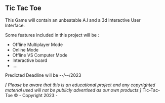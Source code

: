 Tic Tac Toe
---------------------------------

This Game will contain an unbeatable A.I and a 3d Interactive User Interface.

Some features included in this project will be :
- Offline Multiplayer Mode
- Online Mode
- Offline VS Computer Mode
- Interactive board
- ....


Predicted Deadline will be --/--/2023



*[ Please be aware that this is an educational project and any copyrighted material used will not be publicly advertised as our own products ]*
Tic-Tac-Toe © - Copyright 2023 -  
